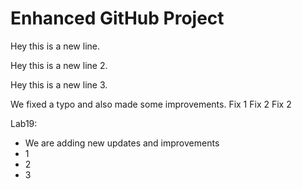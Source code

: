 # Enhanced GitHub Project

Hey this is a new line.

Hey this is a new line 2.

Hey this is a new line 3.

We fixed a typo and also made some improvements.
Fix 1
Fix 2
Fix 2

Lab19:
- We are adding new updates and improvements
- 1
- 2
- 3
